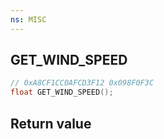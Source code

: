 ```yaml
---
ns: MISC
---
```

## GET_WIND_SPEED

```c
// 0xA8CF1CC0AFCD3F12 0x098F0F3C
float GET_WIND_SPEED();
```


## Return value
